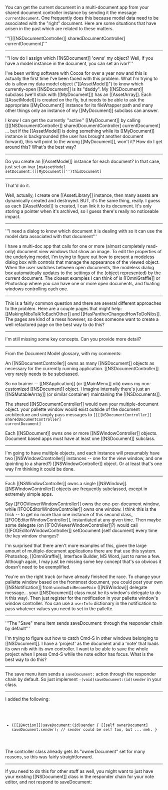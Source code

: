 You can get the current document in a multi-document app from your shared document controller instance by sending it the message <code>currentDocument</code>. One frequently does this because model data need to be associated with the "right" document. Here are some situations that have arisen in the past which are related to these matters.

'''[[[[NSDocumentController]] sharedDocumentController] currentDocument]'''

----

'''How do I assign which [[NSDocument]] 'owns' my object? Well, if you have a model instance in the document, you can set an ivar!'''

I've been writing software with Cocoa for over a year now and this is actually the first time I've been faced with this problem. What I'm trying to do is allow my data model object ("[[AssetModel]]")  to know which currently-open [[NSDocument]] is its "daddy". My [[NSDocument]] subclass (we'll stick with [[MyDocument]]) has an [[AssetArray]]. Each [[AssetModel]] is created on the fly, but needs to be able to ask the appropriate [[MyDocument]] instance for its fileWrapper path and many other things only an instance of my [[MyDocument]] subclass can answer.

I know I can get the currently ''active'' [[MyDocument]] by calling [[[[NSDocumentController]] sharedDocumentController] currentDocument] ... but if the [[AssetModel]] is doing something while its [[MyDocument]] instance is backgrounded (the user has brought another document forward), this will point to the wrong [[MyDocument]], won't it? How do I get around this? What's the best way?

----

Do you create an [[AssetModel]] instance for each document? In that case, just set an ivar <code>[myAssetModel setDocument:([[MyDocument]]'')thisDocument]</code>

----

That'd do it. 

Well, actually, I create one [[AssetLibrary]] instance, then many assets are dynamically created and destroyed. BUT, it's the same thing, really. I guess as each [[AssetModel]] is created, I can link it to its document. It's only storing a pointer when it's archived, so I guess there's really no noticeable impact.

----

'''I need a dialog to know which document it is dealing with so it can use the model data associated with that document'''

I have a multi-doc app that calls for one or more (almost completely read-only) document view windows that show an image.  To edit the properties of the underlying model, I'm trying to figure out how to present a modeless dialog box with controls that manage the appearance of the viewed object.  When the user switches between open documents, the modeless dialog box automatically updates to the settings of the (object represented) by the current document.  The closest examples I can think of is [[OmniGraffle]] or Photoshop where you can have one or more open documents, and floating windows controlling each one. 

----

This is a fairly common question and there are several different approaches to the problem. Here are a couple pages that might help: [[MakingNibsTalkToEachOther]] and [[HasPantherChangedHowToDoNibs]]. The pages are kind of a mess however, so does someone want to create a well refactored page on the best way to do this?

---- 

I'm still missing some key concepts. Can you provide more detail?

----

From the Document Model glossary, with my comments:

An [[NSDocumentController]] owns as many [[NSDocument]] objects as necessary for the currently running application.  [[NSDocumentController]] very rarely needs to be subclassed.

So no brainer -- [[NSApplication]] (or [[MainMenu]].nib) owns my non-customized [[NSDocument]] object.  I imagine internally there's just an [[NSMutableArray]] (or similar container) maintaining the [[NSDocuments]].

The shared [[NSDocumentController]] would own your multiple-document object. your pallette window would exist outside of the document architecture and simply pass messages to <code>[[[[NSDocumentController]] sharedDocumentController] currentDocument]</code>

Each [[NSDocument]] owns one or more [[NSWindowController]] objects.  Document based apps must have at least one [[NSDocument]] subclass.

----

I'm going to have multiple objects, and each instance will presumably have two [[NSWindowCrontroller]] instances -- one for the view window, and one (pointing to a shared?) [[NSWindowController]] object.  Or at least that's one way I'm thinking it could be done.

----

Each [[NSWindowController]] owns a single [[NSWindow]].  [[NSWindowController]] objects are frequently subclassed, except in extremely simple apps.

Say [[FOOViewerWindowController]] owns the one-per-document window, while [[FOOEditorWindowController]] owns one window.  I think this is the trick -- to get no more than one instance of this second class, [[FOOEditorWindowController]], instantiated at any given time.  Then maybe some delegate (on [[FOOViewerWindowController]]?) would call [[[FOOEditorWindowController]] setDocument:[self document] every time the key window changes?

I'm surprised that there aren't more examples of this, given the large amount of multiple-document applications there are that use this system.  Photoshop, [[OmniGraffle]], Interface Builder, MS Word, just to name a few.  Although again, I may just be missing some key concept that's so obvious it doesn't need to be exemplified. 

You're on the right track (or have already finished the race. To change your pallette window based on the frontmost document, you could post your own [[NSNotification]] from <code>windowDidBecomeMain</code> ([[NSWindow]] delegate message... your [[NSDocument]] class must be its window's delegate to do it this way). Then just register for the notification in your pallette window's window controller. You can use a <code>userInfo</code> dictionary in the notification to pass whatever values you need to set in the pallette.

----

'''The "Save" menu item sends saveDocument: through the responder chain by default'''

I'm trying to figure out how to catch Cmd-S in other windows belonging to [[NSDocument]]. I have a 'project' as the document and a 'note' that loads its own nib with its own controller. I want to be able to save the whole project when I press Cmd-S while the note editor has focus. What is the best way to do this?

----

The save menu item sends a <code>saveDocument:</code> action through the responder chain by default. So just implement <code>-(void)saveDocument:(id)sender</code> in your class.

----

I added the following:

<code>

- ([[IBAction]])saveDocument:(id)sender
{
  [[self ownerDocument] saveDocument:sender]; // sender could be self too, but ... meh.
}

</code>

The controller class already gets its "ownerDocument" set for many reasons, so this was fairly straightforward.

----

If you need to do this for other stuff as well, you might want to just have your existing [[NSDocument]] class in the responder chain for your note editor, and not respond to saveDocument: